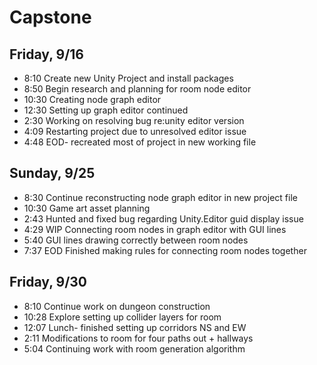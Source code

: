 # Capstone

## Friday, 9/16

*  8:10 Create new Unity Project and install packages
*  8:50 Begin research and planning for room node editor
*  10:30 Creating node graph editor
* 12:30 Setting up graph editor continued
* 2:30 Working on resolving bug re:unity editor version
* 4:09 Restarting project due to unresolved editor issue
* 4:48 EOD- recreated most of project in new working file

## Sunday, 9/25

* 8:30 Continue reconstructing node graph editor in new project file
* 10:30 Game art asset planning
* 2:43 Hunted and fixed bug regarding Unity.Editor guid display issue
* 4:29 WIP Connecting room nodes in graph editor with GUI lines
* 5:40 GUI lines drawing correctly between room nodes
* 7:37 EOD Finished making rules for connecting room nodes together

## Friday, 9/30

* 8:10 Continue work on dungeon construction
* 10:28 Explore setting up collider layers for room
* 12:07 Lunch- finished setting up corridors NS and EW
* 2:11 Modifications to room for four paths out + hallways
* 5:04 Continuing work with room generation algorithm
